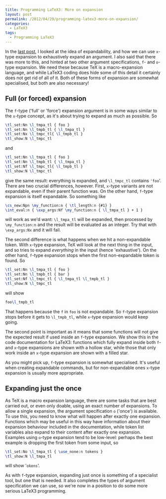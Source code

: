```yaml
---
title: Programming LaTeX3: More on expansion
layout: post
permalink: /2012/04/29/programming-latex3-more-on-expansion/
categories:
  - LaTeX3
tags:
  - Programming LaTeX3
---
```

In the [last post](/2012/04/21/programming-latex3-expandability/), I looked at the idea of expandability, and how we can use `x`-type expansion to exhaustively expand an argument. I also said that there was more to this, and hinted at two other argument specifications, `f`- and `o`-type expansion. We need these because TeX is a macro-expansion language, and while LaTeX3 coding does hide some of this detail it certainly does not get rid of all of it. Both of these forms of expansion are somewhat specialised, but both are also necessary!

## Full (or forced) expansion

The `f`-type ('full' or 'force') expansion argument is in some ways similar to the `x`-type concept, as it's about trying to expand as much as possible. So

```latex
\tl_set:Nn \l_tmpa_tl { foo }
\tl_set:Nn \l_tmpb_tl { \l_tmpa_tl }
\tl_set:Nx \l_tmpc_tl{ \l_tmpb_tl }
\tl_show:N \l_tmpc_tl
```

and

```latex
\tl_set:Nn \l_tmpa_tl { foo }
\tl_set:Nn \l_tmpb_tl { \l_tmpa_tl }
\tl_set:Nf \l_tmpc_tl{ \l_tmpb_tl }
\tl_show:N \l_tmpc_tl
```

give the same result: everything is expanded, and `\l_tmpc_tl` contains `'foo`'. There are two crucial differences, however. First, `x`-type variants are not expandable, even if their parent function was. On the other hand, `f`-type expansion is itself expandable. So something like

```latex
\cs_new:Npn \my_function:n { \tl_length:n {#1} }
\int_eval:n { \exp_args:Nf \my_function:n { \l_tmpa_tl } + 1 }
```

will work as we'd want: `\l_tmpa_tl` will be expanded, then processed by `\my_function:n` and the result will be evaluated as an integer. Try that with `\exp_args:Nx` and it will fail.

The second difference is what happens when we hit a non-expandable token. With `x`-type expansion, TeX will look at the next thing in the input, and so tries to expand _everything_ in the input (hence 'exhaustive'). On the other hand, `f`-type expansion stops when the first non-expandable token is found. So

```latex
\tl_set:Nn \l_tmpa_tl { foo }
\tl_set:Nn \l_tmpb_tl { bar }
\tl_set:Nf \l_tmpc_tl { \l_tmpa_tl \l_tmpb_tl }
\tl_show:N \l_tmpc_tl
```

will show

```latex
foo\l_tmpb_tl
```

That happens because the `f` in `foo` is not expandable. So `f`-type expansion stops before it gets to `\l_tmpb_tl`, while `x`-type expansion would keep going.

The second point is important as it means that some functions will not give the expected result if used inside an `f`-type expansion. We show this in the code documentation for LaTeX3: functions which fully expand inside both `f`- and `x`-type expansions are shown with a hollow star, while those that only work inside an `x`-type expansion are shown with a filled star.

As you might pick up, `f`-type expansion is somewhat specialised. It's useful when creating expandable commands, but for non-expandable ones `x`-type expansion is usually more appropriate.

## Expanding just the once

As TeX is a macro expansion language, there are some tasks that are best carried out, or even only doable, using an exact number of expansions. To allow a single expansion, the argument specification `o` ('once') is available. To use this, you need to know what will happen after exactly one expansion. Functions which may be useful in this way have information about their expansion behaviour included in the documentation, while token list variables also expand to their content after exactly one expansion. Examples using `o`-type expansion tend to be low-level: perhaps the best example is dropping the first token from some input, so

```latex
\tl_set:No \l_tmpa_tl { \use_none:n tokens }
\tl_show:N \l_tmpa_tl
```

will show '`okens`'.

As with `f`-type expansion, expanding just once is something of a specialist tool, but one that is needed. It also completes the types of argument specification we can use, so we're now in a position to do some more serious LaTeX3 programming.
